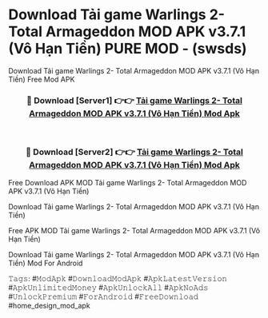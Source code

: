 # Download Tải game Warlings 2- Total Armageddon MOD APK v3.7.1 (Vô Hạn Tiền) PURE MOD - (swsds)
Download Tải game Warlings 2- Total Armageddon MOD APK v3.7.1 (Vô Hạn Tiền) Free Mod APK

<div align="center">
<h3>🔴 Download [Server1] 👉👉 <a href="https://apk-comot.site?title=Tải_game_Warlings_2-_Total_Armageddon_MOD_APK_v3.7.1_(Vô_Hạn_Tiền)">Tải game Warlings 2- Total Armageddon MOD APK v3.7.1 (Vô Hạn Tiền) Mod Apk</a></h3><br>

<h3>🔴 Download [Server2] 👉👉 <a href="https://apk-comot.site?title=Tải_game_Warlings_2-_Total_Armageddon_MOD_APK_v3.7.1_(Vô_Hạn_Tiền)">Tải game Warlings 2- Total Armageddon MOD APK v3.7.1 (Vô Hạn Tiền) Mod Apk</a></h3>
</div>


Free Download APK MOD Tải game Warlings 2- Total Armageddon MOD APK v3.7.1 (Vô Hạn Tiền)

Download Tải game Warlings 2- Total Armageddon MOD APK v3.7.1 (Vô Hạn Tiền) 

Free APK MOD Tải game Warlings 2- Total Armageddon MOD APK v3.7.1 (Vô Hạn Tiền) 

Download Tải game Warlings 2- Total Armageddon MOD APK v3.7.1 (Vô Hạn Tiền) Mod For Android

𝚃𝚊𝚐𝚜: #𝙼𝚘𝚍𝙰𝚙𝚔 #𝙳𝚘𝚠𝚗𝚕𝚘𝚊𝚍𝙼𝚘𝚍𝙰𝚙𝚔 #𝙰𝚙𝚔𝙻𝚊𝚝𝚎𝚜𝚝𝚅𝚎𝚛𝚜𝚒𝚘𝚗 #𝙰𝚙𝚔𝚄𝚗𝚕𝚒𝚖𝚒𝚝𝚎𝚍𝙼𝚘𝚗𝚎𝚢 #𝙰𝚙𝚔𝚄𝚗𝚕𝚘𝚌𝚔𝙰𝚕𝚕 #𝙰𝚙𝚔𝙽𝚘𝙰𝚍𝚜 #𝚄𝚗𝚕𝚘𝚌𝚔𝙿𝚛𝚎𝚖𝚒𝚞𝚖 #𝙵𝚘𝚛𝙰𝚗𝚍𝚛𝚘𝚒𝚍 #𝙵𝚛𝚎𝚎𝙳𝚘𝚠𝚗𝚕𝚘𝚊𝚍 #home_design_mod_apk